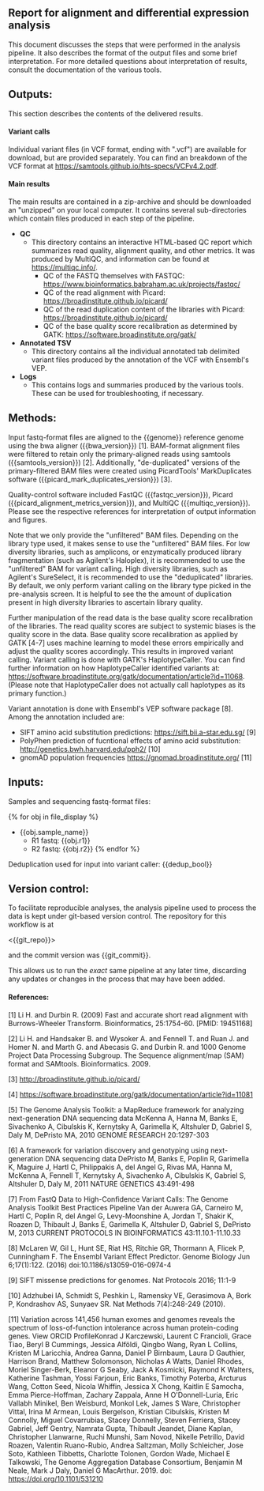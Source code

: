 Report for alignment and differential expression analysis
---

This document discusses the steps that were performed in the analysis pipeline.  It also describes the format of the output files and some brief interpretation.  For more detailed questions about interpretation of results, consult the documentation of the various tools.


## Outputs:

This section describes the contents of the delivered results.

#### Variant calls

Individual variant files (in VCF format, ending with ".vcf") are available for download, but are provided separately. You can find an breakdown of the VCF format at <https://samtools.github.io/hts-specs/VCFv4.2.pdf>.

#### Main results

The main results are contained in a zip-archive and should be downloaded an "unzipped" on your local computer.  It contains several sub-directories which contain files produced in each step of the pipeline.

- **QC**
    - This directory contains an interactive HTML-based QC report which summarizes read quality, alignment quality, and other metrics.  It was produced by MultiQC, and information can be found at <https://multiqc.info/>.
        - QC of the FASTQ themselves with FASTQC: <https://www.bioinformatics.babraham.ac.uk/projects/fastqc/>
        - QC of the read alignment with Picard: <https://broadinstitute.github.io/picard/>
        - QC of the read duplication content of the libraries with Picard: <https://broadinstitute.github.io/picard/>
        - QC of the base quality score recalibration as determined by GATK: <https://software.broadinstitute.org/gatk/>
- **Annotated TSV**
    - This directory contains all the individual annotated tab delimited variant files produced by the annotation of the VCF with Ensembl's VEP.
- **Logs**
    - This contains logs and summaries produced by the various tools.  These can be used for troubleshooting, if necessary.


## Methods:

Input fastq-format files are aligned to the {{genome}} reference genome using the bwa aligner ({{bwa_version}}) [1].  BAM-format alignment files were filtered to retain only the primary-aligned reads using samtools ({{samtools_version}}) [2].  Additionally, "de-duplicated" versions of the primary-filtered BAM files were created using PicardTools' MarkDuplicates software ({{picard_mark_duplicates_version}}) [3].

Quality-control software included FastQC ({{fastqc_version}}), Picard ({{picard_alignment_metrics_version}}), and MultiQC ({{multiqc_version}}).  Please see the respective references for interpretation of output information and figures.

Note that we only provide the "unfiltered" BAM files. Depending on the library type used, it makes sense to use the "unfiltered" BAM files. For low diversity libraries, such as amplicons, or enzymatically produced library fragmentation (such as Agilent's Haloplex), it is recommended to use the "unfiltered" BAM for variant calling. High diversity libraries, such as Agilent's SureSelect, it is recommended to use the "deduplicated" libraries. By default, we only perform variant calling on the library type picked in the pre-analysis screen. It is helpful to see the the amount of duplication present in high diversity libraries to ascertain library quality.

Further manipulation of the read data is the base quality score recalibration of the libraries. The read quality scores are subject to systemic biases is the quality score in the data. Base quality score recalibration as applied by GATK [4-7] uses machine learning to model these errors empirically and adjust the quality scores accordingly. This results in improved variant calling. Variant calling is done with GATK's HaplotypeCaller. You can find further information on how HaplotypeCaller identified variants at: <https://software.broadinstitute.org/gatk/documentation/article?id=11068>. (Please note that HaplotypeCaller does not actually call haplotypes as its primary function.)

Variant annotation is done with Ensembl's VEP software package [8]. Among the annotation included are:
- SIFT amino acid substitution predictions: <https://sift.bii.a-star.edu.sg/> [9]
- PolyPhen prediction of fucntional effects of amino acid substitution: <http://genetics.bwh.harvard.edu/pph2/> [10]
- gnomAD population frequencies <https://gnomad.broadinstitute.org/> [11]

## Inputs:

Samples and sequencing fastq-format files:

{% for obj in file_display %}
  - {{obj.sample_name}}
    - R1 fastq: {{obj.r1}}
    - R2 fastq: {{obj.r2}}
{% endfor %}

Deduplication used for input into variant caller: {{dedup_bool}}

## Version control:
To facilitate reproducible analyses, the analysis pipeline used to process the data is kept under git-based version control.  The repository for this workflow is at 

<{{git_repo}}>

and the commit version was {{git_commit}}.

This allows us to run the *exact* same pipeline at any later time, discarding any updates or changes in the process that may have been added. 


#### References:

[1] Li H. and Durbin R. (2009) Fast and accurate short read alignment with Burrows-Wheeler Transform. Bioinformatics, 25:1754-60. [PMID: 19451168] 

[2] Li H. and Handsaker B. and Wysoker A. and Fennell T. and Ruan J. and Homer N. and Marth G. and Abecasis G. and Durbin R. and 1000 Genome Project Data Processing Subgroup.  The Sequence alignment/map (SAM) format and SAMtools.  Bioinformatics. 2009.

[3] <http://broadinstitute.github.io/picard/>

[4] <https://software.broadinstitute.org/gatk/documentation/article?id=11081>

[5] The Genome Analysis Toolkit: a MapReduce framework for analyzing next-generation DNA sequencing data McKenna A, Hanna M, Banks E, Sivachenko A, Cibulskis K, Kernytsky A, Garimella K, Altshuler D, Gabriel S, Daly M, DePristo MA, 2010 GENOME RESEARCH 20:1297-303 

[6] A framework for variation discovery and genotyping using next-generation DNA sequencing data DePristo M, Banks E, Poplin R, Garimella K, Maguire J, Hartl C, Philippakis A, del Angel G, Rivas MA, Hanna M, McKenna A, Fennell T, Kernytsky A, Sivachenko A, Cibulskis K, Gabriel S, Altshuler D, Daly M, 2011 NATURE GENETICS 43:491-498 

[7] From FastQ Data to High-Confidence Variant Calls: The Genome Analysis Toolkit Best Practices Pipeline Van der Auwera GA, Carneiro M, Hartl C, Poplin R, del Angel G, Levy-Moonshine A, Jordan T, Shakir K, Roazen D, Thibault J, Banks E, Garimella K, Altshuler D, Gabriel S, DePristo M, 2013 CURRENT PROTOCOLS IN BIOINFORMATICS 43:11.10.1-11.10.33 

[8] McLaren W, Gil L, Hunt SE, Riat HS, Ritchie GR, Thormann A, Flicek P, Cunningham F. The Ensembl Variant Effect Predictor. Genome Biology Jun 6;17(1):122. (2016) doi:10.1186/s13059-016-0974-4 

[9] SIFT missense predictions for genomes. Nat Protocols 2016; 11:1-9

[10] Adzhubei IA, Schmidt S, Peshkin L, Ramensky VE, Gerasimova A, Bork P, Kondrashov AS, Sunyaev SR. Nat Methods 7(4):248-249 (2010).

[11] Variation across 141,456 human exomes and genomes reveals the spectrum of loss-of-function intolerance across human protein-coding genes.  View ORCID ProfileKonrad J Karczewski, Laurent C Francioli, Grace Tiao, Beryl B Cummings, Jessica Alföldi, Qingbo Wang, Ryan L Collins, Kristen M Laricchia, Andrea Ganna, Daniel P Birnbaum, Laura D Gauthier, Harrison Brand, Matthew Solomonson, Nicholas A Watts, Daniel Rhodes, Moriel Singer-Berk, Eleanor G Seaby, Jack A Kosmicki, Raymond K Walters, Katherine Tashman, Yossi Farjoun, Eric Banks, Timothy Poterba, Arcturus Wang, Cotton Seed, Nicola Whiffin, Jessica X Chong, Kaitlin E Samocha, Emma Pierce-Hoffman, Zachary Zappala, Anne H O'Donnell-Luria, Eric Vallabh Minikel, Ben Weisburd, Monkol Lek, James S Ware, Christopher Vittal, Irina M Armean, Louis Bergelson, Kristian Cibulskis, Kristen M Connolly, Miguel Covarrubias, Stacey Donnelly, Steven Ferriera, Stacey Gabriel, Jeff Gentry, Namrata Gupta, Thibault Jeandet, Diane Kaplan, Christopher Llanwarne, Ruchi Munshi, Sam Novod, Nikelle Petrillo, David Roazen, Valentin Ruano-Rubio, Andrea Saltzman, Molly Schleicher, Jose Soto, Kathleen Tibbetts, Charlotte Tolonen, Gordon Wade, Michael E Talkowski, The Genome Aggregation Database Consortium, Benjamin M Neale, Mark J Daly, Daniel G MacArthur. 2019. doi: https://doi.org/10.1101/531210 